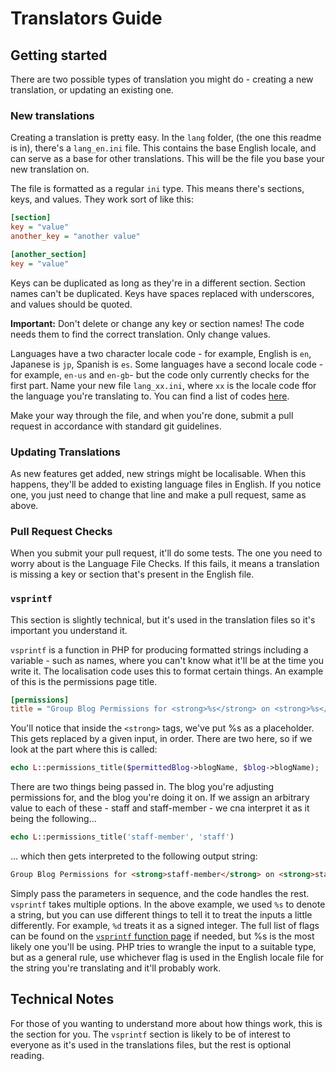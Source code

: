 # Translators Guide

## Getting started

There are two possible types of translation you might do - creating a new translation, or updating an existing one.

### New translations

Creating a translation is pretty easy. In the `lang` folder, (the one this readme is in), there's a `lang_en.ini` file. This contains the base English locale, and can serve as a base for other translations. This will be the file you base your new translation on. 

The file is formatted as a regular `ini` type. This means there's sections, keys, and values. They work sort of like this:

```ini
[section]
key = "value"
another_key = "another value"

[another_section]
key = "value"
```

Keys can be duplicated as long as they're in a different section. Section names can't be duplicated. Keys have spaces replaced with underscores, and values should be quoted. 

**Important:** Don't delete or change any key or section names! The code needs them to find the correct translation. Only change values. 

Languages have a two character locale code - for example, English is `en`, Japanese is `jp`, Spanish is `es`. Some languages have a second locale code - for example, `en-us` and `en-gb`- but the code only currently checks for the first part. Name your new file `lang_xx.ini`, where `xx` is the locale code ffor the language you're translating to. You can find a list of codes [here](https://www.science.co.il/language/Locale-codes.php).

Make your way through the file, and when you're done, submit a pull request in accordance with standard git guidelines.

### Updating Translations

As new features get added, new strings might be localisable. When this happens, they'll be added to existing language files in English. If you notice one, you just need to change that line and make a pull request, same as above.

### Pull Request Checks

When you submit your pull request, it'll do some tests. The one you need to worry about is the Language File Checks. If this fails, it means a translation is missing a key or section that's present in the English file. 

### `vsprintf`

This section is slightly technical, but it's used in the translation files so it's important you understand it.

`vsprintf` is a function in PHP for producing formatted strings including a variable - such as names, where you can't know what it'll be at the time you write it. The localisation code uses this to format certain things. An example of this is the permissions page title. 

```ini
[permissions]
title = "Group Blog Permissions for <strong>%s</strong> on <strong>%s</strong>"
```

You'll notice that inside the `<strong>` tags, we've put %s as a placeholder. This gets replaced by a given input, in order. There are two here, so if we look at the part where this is called:

```php
echo L::permissions_title($permittedBlog->blogName, $blog->blogName); 
```

There are two things being passed in. The blog you're adjusting permissions for, and the blog you're doing it on. If we assign an arbitrary value to each of these - staff and staff-member - we cna interpret it as it being the following...

```php
echo L::permissions_title('staff-member', 'staff')
```

... which then gets interpreted to the following output string:

```html
Group Blog Permissions for <strong>staff-member</strong> on <strong>staff</strong>
```

Simply pass the parameters in sequence, and the code handles the rest. `vsprintf` takes multiple options. In the above example, we used `%s` to denote a string, but you can use different things to tell
it to treat the inputs a little differently. For example, `%d` treats it as a signed integer. The full list of flags can be found on the [`vsprintf` function page](https://www.php.net/manual/en/function.vsprintf.php) if needed, but %s is the most likely one you'll be using. PHP tries to wrangle the input to a suitable type, but as a general rule, use whichever flag is used in the English locale file for the string you're translating and it'll probably work.

## Technical Notes
For those of you wanting to understand more about how things work, this is the section for you. The `vsprintf` section is likely to be of interest to everyone as it's used in the translations files, but the rest is optional reading.

